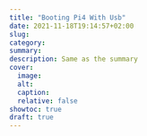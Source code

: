 ```yaml
---
title: "Booting Pi4 With Usb"
date: 2021-11-18T19:14:57+02:00
slug:
category:
summary:
description: Same as the summary
cover:
  image:
  alt:
  caption:
  relative: false
showtoc: true
draft: true
---
```

